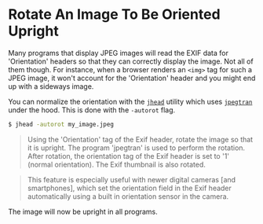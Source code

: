 # Rotate An Image To Be Oriented Upright

Many programs that display JPEG images will read the EXIF data for
'Orientation' headers so that they can correctly display the image. Not all of
them though. For instance, when a browser renders an `<img>` tag for such a
JPEG image, it won't account for the 'Orientation' header and you might end up
with a sideways image.

You can normalize the orientation with the
[`jhead`](https://www.sentex.ca/~mwandel/jhead/usage.html) utility which uses
[`jpegtran`](https://linux.die.net/man/1/jpegtran) under the hood. This is done
with the `-autorot` flag.

```bash
$ jhead -autorot my_image.jpeg
```

> Using the 'Orientation' tag of the Exif header, rotate the image so that it
> is upright. The program 'jpegtran' is used to perform the rotation. After
> rotation, the orientation tag of the Exif header is set to '1' (normal
> orientation). The Exif thumbnail is also rotated.

> This feature is especially useful with newer digital cameras [and
> smartphones], which set the orientation field in the Exif header
> automatically using a built in orientation sensor in the camera.

The image will now be upright in all programs.

